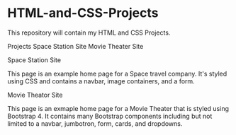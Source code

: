 # HTML-and-CSS-Projects

This repository will contain my HTML and CSS Projects. 

Projects
Space Station Site
Movie Theater Site

Space Station Site

This page is an example home page for a Space travel company. It's styled using CSS and contains a navbar, image containers, and a form.

Movie Theator Site

This page is an exmaple home page for a Movie Theater that is styled using Bootstrap 4. It contains many Bootstrap components including but not limited to a navbar, jumbotron, form, cards, and dropdowns. 